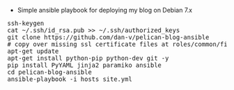 * Simple ansible playbook for deploying my blog on Debian 7.x

<pre>
ssh-keygen
cat ~/.ssh/id_rsa.pub >> ~/.ssh/authorized_keys
git clone https://github.com/dan-v/pelican-blog-ansible
# copy over missing ssl certificate files at roles/common/files
apt-get update
apt-get install python-pip python-dev git -y
pip install PyYAML jinja2 paramiko ansible
cd pelican-blog-ansible
ansible-playbook -i hosts site.yml
</pre>
